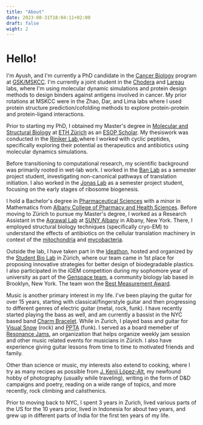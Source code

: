 ```yaml
---
title: "About"
date: 2023-08-31T18:04:11+02:00
draft: false
wight: 2
---
```

# Hello!

I'm Ayush, and I'm currently a PhD candidate in the [Cancer Biology](https://www.sloankettering.edu/gerstner/cancer-biology) program at [GSK/MSKCC](https://www.sloankettering.edu/gerstner). I'm currently a joint student in the [Chodera](https://www.choderalab.org/) and [Lareau](https://clareaulab.com/) labs, where I'm using molecular dynamic simulations and protein design methods to design binders against antigens involved in cancer. My prior rotations at MSKCC were in the Zhao, Dar, and Lima labs where I used protein structure prediction/cofolding methods to explore protein-protein and protein-ligand interactions.  

Prior to starting my PhD, I obtained my Master's degree in [Molecular and Structural Biology](https://biol.ethz.ch/en/studies/master/master-degree-majors/structural-biology-and-biophysics.html) at [ETH Zürich](https://ethz.ch/en.html) as an [ESOP Scholar](https://ethz-foundation.ch/en/projects/topics/talents/esop/?gclid=Cj0KCQjwusunBhCYARIsAFBsUP8q6UQowaPqw-7tM-FUJn_Ox5jk2iavhWtHubO_WKrXyYrOjJcwV8saAm9EEALw_wcB). My thesiswork was conducted in the [Riniker Lab](https://riniker.ethz.ch/),where I worked with cyclic peptides, specifically exploring their potential as therapeutics and antibiotics using molecular dynamics simulations.

Before transitioning to computational research, my scientific background was primarily rooted in wet-lab work. I worked in the [Ban Lab](https://bangroup.ethz.ch/) as a semester project student, investigating non-canonical pathways of translation initiation. I also worked in the [Jonas Lab](https://jonaslab.ethz.ch/) as a semester project student, focusing on the early stages of ribosome biogenesis.

I hold a Bachelor's degree in [Pharmaceutical Sciences](https://www.acphs.edu/bachelors-pharmaceutical-sciences-major) with a minor in Mathematics from [Albany College of Pharmacy and Health Sciences](https://www.acphs.edu/). Before moving to Zürich to pursue my Master's degree, I worked as a Research Assistant in the [Agrawal Lab](https://www.wadsworth.org/senior-staff/rajendra-agrawal) at [SUNY Albany](https://www.albany.edu/) in Albany, New York. There, I employed structural biology techniques (specifically cryo-EM) to understand the effects of antibiotics on the cellular translation machinery in context of the [mitochondria](https://www.nature.com/articles/s41467-021-23726-4) and [mycobacteria](https://www.biorxiv.org/content/10.1101/2023.03.31.535098v1.abstract).

Outside the lab, I have taken part in the [Ideathon](https://www.studentbiolab.ch/ideathon), hosted and organized by the [Student Bio Lab](https://www.studentbiolab.ch/) in Zürich, where our team came in 1st place for proposing innovative strategies for better design of biodegradable plastics. I also participated in the iGEM competition during my sophomore year of university as part of the [Genspace team](https://2016.igem.org/Team:Genspace), a community biology lab based in Brooklyn, New York. The team won the [Best Measurement Award](https://2016.igem.org/Team:Genspace/Measurement). 

Music is another primary interest in my life. I've been playing the guitar for over 15 years, starting with classical/fingerstyle guitar and then progressing to different genres of electric guitar (metal, rock, funk). I have recently started playing the bass as well, and am currently a bassist in the NYC based band [Charm Bracelet](https://www.instagram.com/charmbracelet.band/). While in Zurich, I played bass and guitar for [Visual Snow](https://www.instagram.com/visualsnow___/) (rock) and [PPTA](https://www.instagram.com/ppta_band/) (funk). I served as a board memeber of [Resonance Jams](https://www.resonancejams.ch/en/), an organization that helps organize weekly jam session and other music related events for musicians in Zürich. I also have experience giving guitar lessons from time to time to motivated friends and family. 

Other than science or music, my interests also extend to cooking, where I try as many recipes as possible from [J. Kenji López-Alt](https://www.youtube.com/@JKenjiLopezAlt), my newfound hobby of photography (usually while traveling), writing in the form of D&D campaigns and poetry, reading on a wide range of topics, and more recently, rock climbing and calisthenics.

Prior to moving back to NYC, I spent 3 years in Zurich, lived various parts of the US for the 10 years prior, lived in Indonesia for about two years, and grew up in different parts of India for the first ten years of my life.  
 
